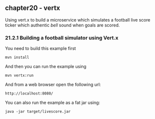 chapter20 - vertx
-----------------

Using vert.x to build a microservice which simulates a football
live score ticker which authentic _bell_ sound when goals are scored.

### 21.2.1 Building a football simulator using Vert.x

You need to build this example first

    mvn install
    
And then you can run the example using
    
    mvn vertx:run
    
And from a web browser open the following url:

    http://localhost:8080/

You can also run the example as a fat jar using: 

    java -jar target/livescore.jar

